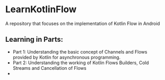 # LearnKotlinFlow
A repository that focuses on the implementation of Kotlin Flow in Android

<h2>Learning in Parts:</h2>
<ul>
  <li>Part 1: Understanding the basic concept of Channels and Flows provided by Kotlin for asynchronous programming.</li>
  <li>Part 2: Understanding the working of Kotlin Flows Builders, Cold Streams and Cancellation of Flows<li>
</ul>
